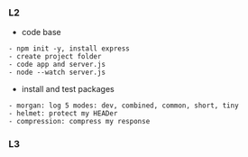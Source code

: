 ### L2

- code base

```
- npm init -y, install express
- create project folder
- code app and server.js
- node --watch server.js
```

- install and test packages

```
- morgan: log 5 modes: dev, combined, common, short, tiny
- helmet: protect my HEADer
- compression: compress my response
```

### L3
